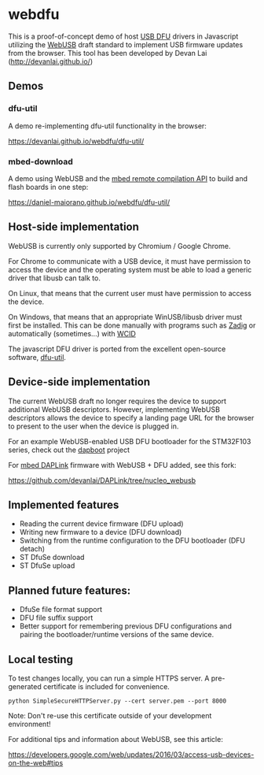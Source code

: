 # webdfu
This is a proof-of-concept demo of host [USB DFU](http://wiki.openmoko.org/wiki/USB_DFU) drivers in Javascript utilizing the [WebUSB](https://wicg.github.io/webusb/) draft standard to implement USB firmware updates from the browser. This tool has been developed by Devan Lai (http://devanlai.github.io/)

## Demos
### dfu-util
A demo re-implementing dfu-util functionality in the browser:

https://devanlai.github.io/webdfu/dfu-util/

### mbed-download
A demo using WebUSB and the [mbed remote compilation API](https://developer.mbed.org/handbook/Compile-API) to build and flash boards in one step:

https://daniel-maiorano.github.io/webdfu/dfu-util/

## Host-side implementation
WebUSB is currently only supported by Chromium / Google Chrome.

For Chrome to communicate with a USB device, it must have permission to access the device and the operating system must be able to load a generic driver that libusb can talk to.

On Linux, that means that the current user must have permission to access the device.

On Windows, that means that an appropriate WinUSB/libusb driver must first be installed. This can be done manually with programs such as [Zadig](http://zadig.akeo.ie/) or automatically (sometimes...) with [WCID](https://github.com/pbatard/libwdi/wiki/WCID-Devices)

The javascript DFU driver is ported from the excellent open-source software, [dfu-util](http://dfu-util.sourceforge.net/).

## Device-side implementation
The current WebUSB draft no longer requires the device to support additional WebUSB descriptors.
However, implementing WebUSB descriptors allows the device to specify a landing page URL for the browser to present to the user when the device is plugged in.

For an example WebUSB-enabled USB DFU bootloader for the STM32F103 series, check out the [dapboot](https://github.com/devanlai/dapboot) project

For [mbed DAPLink](https://developer.mbed.org/handbook/DAPLink) firmware with WebUSB + DFU added, see this fork:

https://github.com/devanlai/DAPLink/tree/nucleo_webusb


## Implemented features
* Reading the current device firmware (DFU upload)
* Writing new firmware to a device (DFU download)
* Switching from the runtime configuration to the DFU bootloader (DFU detach)
* ST DfuSe download
* ST DfuSe upload

## Planned future features:
* DfuSe file format support
* DFU file suffix support
* Better support for remembering previous DFU configurations and pairing the bootloader/runtime versions of the same device.

## Local testing
To test changes locally, you can run a simple HTTPS server. A pre-generated certificate is included for convenience.

    python SimpleSecureHTTPServer.py --cert server.pem --port 8000

Note: Don't re-use this certificate outside of your development environment!

For additional tips and information about WebUSB, see this article:

https://developers.google.com/web/updates/2016/03/access-usb-devices-on-the-web#tips
